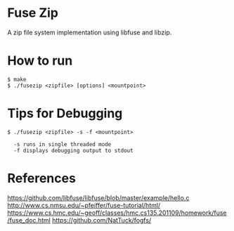 Fuse Zip
========

A zip file system implementation using libfuse and libzip.

How to run
==========

```
$ make
$ ./fusezip <zipfile> [options] <mountpoint>
```

Tips for Debugging
==================
```
$ ./fusezip <zipfile> -s -f <mountpoint>
```

```
  -s runs in single threaded mode  
  -f displays debugging output to stdout  
```

References
==========

https://github.com/libfuse/libfuse/blob/master/example/hello.c
http://www.cs.nmsu.edu/~pfeiffer/fuse-tutorial/html/
https://www.cs.hmc.edu/~geoff/classes/hmc.cs135.201109/homework/fuse/fuse_doc.html
https://github.com/NatTuck/fogfs/
